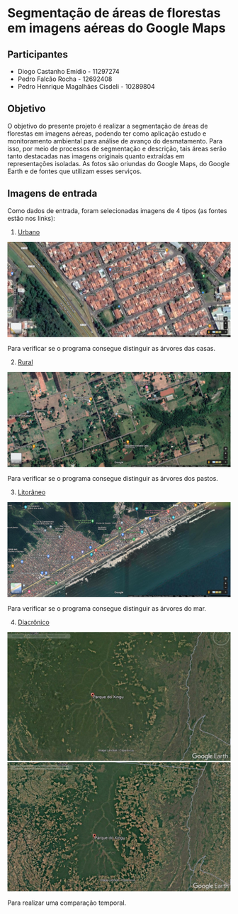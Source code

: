 # Segmentação de áreas de florestas em imagens aéreas do Google Maps
## Participantes
* Diogo Castanho Emídio - 11297274
* Pedro Falcão Rocha - 12692408
* Pedro Henrique Magalhães Cisdeli - 10289804

## Objetivo
O objetivo do presente projeto é realizar a segmentação de áreas de florestas em imagens aéreas, podendo ter como aplicação estudo e monitoramento ambiental para análise de avanço do desmatamento. Para isso, por meio de processos de segmentação e descrição, tais áreas serão tanto destacadas nas imagens originais quanto extraídas em representações isoladas. As fotos são oriundas do Google Maps, do Google Earth e de fontes que utilizam esses serviços.

## Imagens de entrada
Como dados de entrada, foram selecionadas imagens de 4 tipos (as fontes estão nos links):

1. [Urbano](https://www.google.com/maps/@-22.3037812,-49.0597558,273m/data=!3m1!1e3?hl=en)

![area_urbana](/inputs/Bauru_1.png "Residência em área urbana")

Para verificar se o programa consegue distinguir as árvores das casas.

2. [Rural](https://www.google.com/maps/@-22.2059682,-49.1207184,785m/data=!3m1!1e3?hl=en)

![area_rural](/inputs/Bauru_2.png "Residência em área rural")

Para verificar se o programa consegue distinguir as árvores dos pastos.

3. [Litorâneo](https://www.google.com/maps/@-24.099164,-46.6281329,3097m/data=!3m1!1e3?hl=en)

![area_litoranea](/inputs/Mongagua.png "Residência em área litorânea")

Para verificar se o programa consegue distinguir as árvores do mar.

4. [Diacrônico](https://twitter.com/BiodiversidadeB/status/1536483908514381824)

![xingu_1984](/inputs/Parque_do_Xingu_1_(1984).jpg "Parque do Xingu (1984)")
![xingu_2020](/inputs/Parque_do_Xingu_2_(2020).jpg "Parque do Xingu (2020)")

Para realizar uma comparação temporal.
